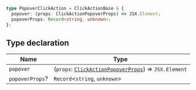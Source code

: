 ```ts
type PopoverClickAction = ClickActionBase & {
  popover: (props: ClickActionPopoverProps) => JSX.Element;
  popoverProps: Record<string, unknown>;
};
```

## Type declaration

| Name | Type |
| ------ | ------ |
| `popover` | (`props`: [`ClickActionPopoverProps`](ClickActionPopoverProps.md)) => `JSX.Element` |
| `popoverProps`? | `Record`\<`string`, `unknown`\> |
